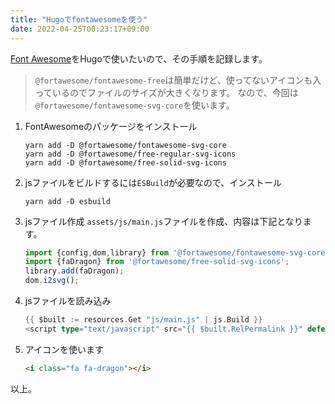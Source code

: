```yaml
---
title: "Hugoでfontawesomeを使う"
date: 2022-04-25T00:23:17+09:00
---
```


[Font Awesome](https://fontawesome.com/)をHugoで使いたいので、その手順を記録します。
>`@fortawesome/fontawesome-free`は簡単だけど、使ってないアイコンも入っているのでファイルのサイズが大きくなります。
なので、今回は`@fortawesome/fontawesome-svg-core`を使います。

1. FontAwesomeのパッケージをインストール
    ```
    yarn add -D @fortawesome/fontawesome-svg-core
    yarn add -D @fortawesome/free-regular-svg-icons
    yarn add -D @fortawesome/free-solid-svg-icons
    ```
1. jsファイルをビルドするには`ESBuild`が必要なので、インストール
    ```
    yarn add -D esbuild
    ```
1. jsファイル作成
    `assets/js/main.js`ファイルを作成、内容は下記となります。
    ```js
    import {config,dom,library} from '@fortawesome/fontawesome-svg-core';
    import {faDragon} from '@fortawesome/free-solid-svg-icons';
    library.add(faDragon);
    dom.i2svg();
    ```
1. jsファイルを読み込み
    ```go
    {{ $built := resources.Get "js/main.js" | js.Build }}
    <script type="text/javascript" src="{{ $built.RelPermalink }}" defer></script>
    ```
1. アイコンを使います
    ```html
    <i class="fa fa-dragon"></i>
    ```

以上。